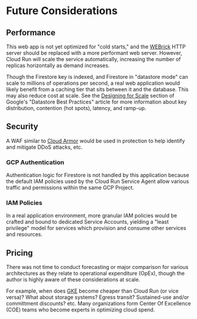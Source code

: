 # Future Considerations

## Performance

This web app is not yet optimized for "cold starts," and the
[WEBrick](https://docs.ruby-lang.org/en/2.4.0/WEBrick.html) HTTP server should
be replaced with a more performant web server. However, Cloud Run will scale the
service automatically, increasing the number of replicas horizontally as demand
increases.

Though the Firestore key is indexed, and Firestore in "datastore mode" can scale
to millions of operations per second, a real web application would likely
benefit from a caching tier that sits between it and the database. This may also
reduce cost at scale. See the [Designing for
Scale](https://cloud.google.com/datastore/docs/best-practices#designing_for_scale)
section of Google's "Datastore Best Practices" article for more information
about key distribution, contention (hot spots), latency, and ramp-up.

## Security

A WAF similar to [Cloud Armor](https://cloud.google.com/armor) would be used
in protection to help identify and mitigate DDoS attacks, etc.

### GCP Authentication

Authentication logic for Firestore is not handled by this application because
the default IAM policies used by the Cloud Run Service Agent allow various
traffic and permissions within the same GCP Project.

### IAM Policies

In a real application environment, more granular IAM policies would be crafted
and bound to dedicated Service Accounts, yielding a "least privilege" model for
services which provision and consume other services and resources.

## Pricing

There was not time to conduct forecasting or major comparison for various
architectures as they relate to operational expenditure (OpEx), though the
author is highly aware of these considerations at scale.

For example, when does [GKE](https://cloud.google.com/kubernetes-engine) become
cheaper than Cloud Run (or vice versa)? What about storage systems? Egress
transit? Sustained-use and/or committment discounts? etc. Many organizations
form Center Of Excellence (COE) teams who become experts in optimizing cloud
spend.
